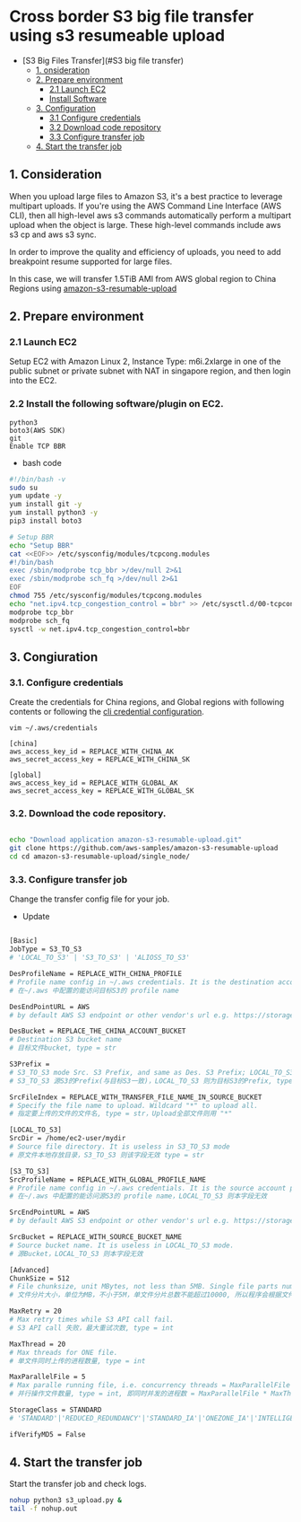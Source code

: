 # Cross border S3 big file transfer using s3 resumeable upload
- [S3 Big Files Transfer](#S3 big file transfer)
  - [1. onsideration](#consideration)
  - [2. Prepare environment](#prepare-environment)
    - [2.1 Launch EC2](#21-launch-ec2)
    - [Install Software](#22-install-the-following-softwareplugin-on-ec2)
  - [3. Configuration](#3-congiuration)
    - [3.1 Configure credentials](#31-configure-credentials)
    - [3.2 Download code repository](#32-download-the-code-repository)
    - [3.3 Configure transfer job](#33-change-the-transfer-config-file-for-your-job)
  - [4. Start the transfer job](#4-start-the-transfer-job)
## 1. Consideration
When you upload large files to Amazon S3, it's a best practice to leverage multipart uploads. If you're using the AWS Command Line Interface (AWS CLI), then all high-level aws s3 commands automatically perform a multipart upload when the object is large. These high-level commands include aws s3 cp and aws s3 sync.

In order to improve the quality and efficiency of uploads, you need to add breakpoint resume supported for large files.

In this case, we will transfer 1.5TiB AMI from AWS global region to China Regions using [amazon-s3-resumable-upload](https://github.com/aws-samples/amazon-s3-resumable-upload/blob/master/single_node)

## 2. Prepare environment
### 2.1 Launch EC2
Setup EC2 with Amazon Linux 2, Instance Type: m6i.2xlarge in one of the public subnet or private subnet with NAT in singapore region, and then login into the EC2.

### 2.2 Install the following software/plugin on EC2.
    python3
    boto3(AWS SDK)
    git
    Enable TCP BBR
- bash code
```bash
#!/bin/bash -v
sudo su
yum update -y
yum install git -y
yum install python3 -y
pip3 install boto3

# Setup BBR
echo "Setup BBR"
cat <<EOF>> /etc/sysconfig/modules/tcpcong.modules
#!/bin/bash
exec /sbin/modprobe tcp_bbr >/dev/null 2>&1
exec /sbin/modprobe sch_fq >/dev/null 2>&1
EOF
chmod 755 /etc/sysconfig/modules/tcpcong.modules
echo "net.ipv4.tcp_congestion_control = bbr" >> /etc/sysctl.d/00-tcpcong.conf
modprobe tcp_bbr
modprobe sch_fq
sysctl -w net.ipv4.tcp_congestion_control=bbr

```

## 3. Congiuration
### 3.1. Configure credentials
Create the credentials for China regions, and Global regions with following contents or following the [cli credential configuration](https://docs.aws.amazon.com/cli/latest/reference/configure/index.html).
```
vim ~/.aws/credentials
```

```
[china]
aws_access_key_id = REPLACE_WITH_CHINA_AK
aws_secret_access_key = REPLACE_WITH_CHINA_SK

[global]
aws_access_key_id = REPLACE_WITH_GLOBAL_AK
aws_secret_access_key = REPLACE_WITH_GLOBAL_SK
```

### 3.2. Download the code repository.
```bash

echo "Download application amazon-s3-resumable-upload.git"
git clone https://github.com/aws-samples/amazon-s3-resumable-upload
cd cd amazon-s3-resumable-upload/single_node/
```

### 3.3. Configure transfer job
Change the transfer config file for your job.
- Update 
```bash

[Basic]
JobType = S3_TO_S3
# 'LOCAL_TO_S3' | 'S3_TO_S3' | 'ALIOSS_TO_S3'

DesProfileName = REPLACE_WITH_CHINA_PROFILE
# Profile name config in ~/.aws credentials. It is the destination account profile.
# 在~/.aws 中配置的能访问目标S3的 profile name

DesEndPointURL = AWS
# by default AWS S3 endpoint or other vendor's url e.g. https://storage.googleapis.com

DesBucket = REPLACE_THE_CHINA_ACCOUNT_BUCKET
# Destination S3 bucket name
# 目标文件bucket, type = str

S3Prefix =
# S3_TO_S3 mode Src. S3 Prefix, and same as Des. S3 Prefix; LOCAL_TO_S3 mode, this is Des. S3 Prefix.
# S3_TO_S3 源S3的Prefix(与目标S3一致)，LOCAL_TO_S3 则为目标S3的Prefix, type = str

SrcFileIndex = REPLACE_WITH_TRANSFER_FILE_NAME_IN_SOURCE_BUCKET
# Specify the file name to upload. Wildcard "*" to upload all.
# 指定要上传的文件的文件名, type = str，Upload全部文件则用 "*"

[LOCAL_TO_S3]
SrcDir = /home/ec2-user/mydir
# Source file directory. It is useless in S3_TO_S3 mode
# 原文件本地存放目录，S3_TO_S3 则该字段无效 type = str

[S3_TO_S3]
SrcProfileName = REPLACE_WITH_GLOBAL_PROFILE_NAME
# Profile name config in ~/.aws credentials. It is the source account profile. Useless for LOCAL_TO_S3 mode.
# 在~/.aws 中配置的能访问源S3的 profile name，LOCAL_TO_S3 则本字段无效

SrcEndPointURL = AWS
# by default AWS S3 endpoint or other vendor's url e.g. https://storage.googleapis.com

SrcBucket = REPLACE_WITH_SOURCE_BUCKET_NAME
# Source bucket name. It is useless in LOCAL_TO_S3 mode.
# 源Bucket，LOCAL_TO_S3 则本字段无效

[Advanced]
ChunkSize = 512
# File chunksize, unit MBytes, not less than 5MB. Single file parts number < 10,000, limited by S3 mulitpart upload API. The application will auto change it adapting to file size, you don't need to change it.
# 文件分片大小，单位为MB，不小于5M，单文件分片总数不能超过10000, 所以程序会根据文件大小自动调整该值，你一般无需调整。type = int

MaxRetry = 20
# Max retry times while S3 API call fail.
# S3 API call 失败，最大重试次数, type = int

MaxThread = 20
# Max threads for ONE file.
# 单文件同时上传的进程数量, type = int

MaxParallelFile = 5
# Max paralle running file, i.e. concurrency threads = MaxParallelFile * MaxThread
# 并行操作文件数量, type = int, 即同时并发的进程数 = MaxParallelFile * MaxThread

StorageClass = STANDARD
# 'STANDARD'|'REDUCED_REDUNDANCY'|'STANDARD_IA'|'ONEZONE_IA'|'INTELLIGENT_TIERING'|'GLACIER'|'DEEP_ARCHIVE'

ifVerifyMD5 = False
```

## 4. Start the transfer job
Start the transfer job and check logs.
```bash
nohup python3 s3_upload.py &
tail -f nohup.out
```


